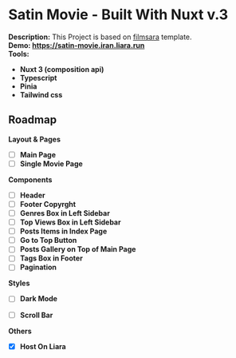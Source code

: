 # Satin Movie - Built With Nuxt v.3
<b>Description:</b> This Project is based on [filmsara](https://filmsara.info/) template.<br>
<b>Demo: https://satin-movie.iran.liara.run<br>
<b>Tools:</b>
- Nuxt 3 (composition api)
- Typescript
- Pinia
- Tailwind css


## Roadmap

<b>Layout & Pages</b> 
- [ ] Main Page
- [ ] Single Movie Page

<b>Components</b>

- [ ] Header
- [ ] Footer Copyrght
- [ ] Genres Box in Left Sidebar
- [ ] Top Views Box in Left Sidebar
- [ ] Posts Items in Index Page
- [ ] Go to Top Button 
- [ ] Posts Gallery on Top of Main Page
- [ ] Tags Box in Footer
- [ ] Pagination

<b>Styles</b>
- [ ] Dark Mode 
- [ ] Scroll Bar 


<b>Others</b>
- [x] Host On Liara  

